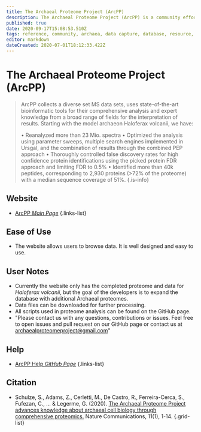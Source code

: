 ```yaml
---
title: The Archaeal Proteome Project (ArcPP)
description: The Archaeal Proteome Project (ArcPP) is a community effort that works towards a comprehensive analysis of archaeal proteomes.
published: true
date: 2020-09-17T15:08:53.510Z
tags: reference, community, archaea, data capture, database, resource, proteomes, browser, protein, proteomics, model organism, data export, analysis tool, haloferax volcanii
editor: markdown
dateCreated: 2020-07-01T18:12:33.422Z
---
```


# The Archaeal Proteome Project (ArcPP)

>  ArcPP collects a diverse set MS data sets, uses state-of-the-art bioinformatic tools for their comprehensive analysis and expert knowledge from a broad range of fields for the interpretation of results. Starting with the model archaeon Haloferax volcanii, we have:
> 
> • Reanalyzed more than 23 Mio. spectra
> • Optimized the analysis using parameter sweeps, multiple search engines implemented in Ursgal, and the combination of results through the combined PEP approach
> • Thoroughly controlled false discovery rates for high confidence protein identifications using the picked protein FDR approach and limiting FDR to 0.5%
> • Identified more than 40k peptides, corresponding to 2,930 proteins (>72% of the proteome) with a median sequence coverage of 51%.
{.is-info}
 

## Website 

- [ArcPP *Main Page*](https://archaealproteomeproject.org/)
 {.links-list}


## Ease of Use

- The website allows users to browse data. It is well designed and easy to use.

## User Notes

- Currently the website only has the completed proteome and data for *Haloferax volcanii*, but the goal of the developers is to expand the database with additional Archaeal proteomes.
- Data files can be downloaded for further processing.
- All scripts used in proteome analysis can be found on the GitHub page.
- "Please contact us with any questions, contributions or issues. Feel free to open issues and pull request on our GitHub page or contact us at archaealproteomeproject@gmail.com"



## Help

- [ArcPP Help *GitHub Page*](https://github.com/arcpp/ArcPP)
{.links-list}
## Citation 

- Schulze, S., Adams, Z., Cerletti, M., De Castro, R., Ferreira-Cerca, S., Fufezan, C., ... & Legerme, G. (2020). [The Archaeal Proteome Project advances knowledge about archaeal cell biology through comprehensive proteomics.](https://www.nature.com/articles/s41467-020-16784-7) Nature Communications, 11(1), 1-14.
{.grid-list}


